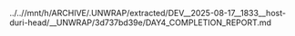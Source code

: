 ../..//mnt/h/ARCHIVE/.UNWRAP/extracted/DEV__2025-08-17__1833__host-duri-head/__UNWRAP/3d737bd39e/DAY4_COMPLETION_REPORT.md